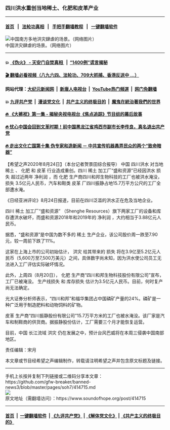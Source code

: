 ### 四川洪水重创当地稀土、化肥和皮革产业
------------------------

#### [首页](https://github.com/gfw-breaker/banned-news3/blob/master/README.md) &nbsp;&nbsp;|&nbsp;&nbsp; [法轮功真相](https://github.com/begood0513/basic/blob/master/README.md)  &nbsp;&nbsp;|&nbsp;&nbsp; [手把手翻墙教程](https://github.com/gfw-breaker/guides/wiki)  &nbsp;&nbsp;|&nbsp;&nbsp; [一键翻墙软件](https://github.com/gfw-breaker/nogfw/blob/master/README.md)  



<div><img alt="中国南方多地洪灾肆虐的场景。（网络图片）" src="https://img.soundofhope.org/2020-06/206-1593535316485.jpg"/>
<br/><figcaption class="caption">
 中国洪灾肆虐的场景。（网络图片）
</figcaption></div><hr/>

#### 💥 [《伪火》 - 天安门自焚真相 ](http://141.164.51.119:10000/videos/blog/weihuo.html)&nbsp; |&nbsp; [“1400例”谎言揭秘  ](http://141.164.51.119:10000/videos/blog/jiexi1400.html)

#### [ 🎬  翻墙必看视频（八九六四、法轮功、709大抓捕、香港反送中 ...）](https://github.com/gfw-breaker/links/blob/master/banned.md)

#### 网站代理：[大纪元新闻网](http://167.172.10.89:10080/gb/) &nbsp;|&nbsp; [新唐人电视台](http://167.172.10.89:8808/gb/)  &nbsp;|&nbsp; [YouTube热门频道](http://158.247.203.241/youtube.html) &nbsp;|&nbsp; [网门免翻墙](http://158.247.203.241:11000/show.aspx?name=ogHome)

#### 💥 [九评共产党](http://141.164.51.119:10000/videos/res/jiuping/)&nbsp; |&nbsp; [漫谈党文化](http://141.164.51.119:10000/videos/res/mtdwh/)&nbsp; |&nbsp; [共产主义的终极目的](http://141.164.51.119:10000/videos/res/zjmd/)&nbsp; |&nbsp; [魔鬼在統治著我們的世界](http://141.164.51.119:10000/videos/res/TheSpecter/)  

#### [ 🔥  《大裤衩》第一集 - 揭秘央视电视台《焦点追踪》节目组的幕后故事](http://141.164.51.119:10000/videos/news/../res/big-shorts/index.html)

#### [ 🔥  忧心中国会回到文革时期！前中国黑龙江省鸡西市副市长李传良，真名退出共产党](http://141.164.51.119:10000/videos/news/quit01.html)

#### [ 🔥  走出文化亡国第十集 伪专家和造新闻 － 中共宣传机器愚弄民众的两个“致命暗器”](http://141.164.51.119:10000/videos/news/../res/zcwhwg/index.html)

<div><div class="Content__Wrapper sc-1bvya0-0 grZQxZ">
 <p class="meta-top">
  <span class="meta">
   【希望之声2020年8月24日】（本台记者贺景田综合报导）
  </span>
  中国
  <ok href="/term/331072">
   四川洪水
  </ok>
  对当地
  <ok href="/term/1006">
   稀土
  </ok>
  、
  <ok href="/term/31766">
   化肥
  </ok>
  和
  <ok href="/term/108672">
   皮革
  </ok>
  行业造成重创。四川
  <ok href="/term/1006">
   稀土
  </ok>
  加工厂“盛和资源”已经因洪水
  <ok href="/term/28319">
   损失
  </ok>
  超过近两年
  <ok href="/term/137237">
   净利润
  </ok>
  ，而
  <ok href="/term/31766">
   化肥
  </ok>
  生产商四川和邦生物科技的工厂也被洪水淹没，
  <ok href="/term/28319">
   损失
  </ok>
  3.5亿元人民币，汽车和鞋类
  <ok href="/term/108672">
   皮革
  </ok>
  厂四川振静占地15.7万平方公尺的工厂全部遭水淹。
 </p>
 <p>
  《日经亚洲评论》8月24日报道，目前在四川泛滥的洪水正在危及当地企业。
 </p>
 <div class="AD_Embed__Wrap-sc-1xslmin-0 igMuqX module desktop">
  <div>
  </div>
 </div>
 <p>
  四川
  <ok href="/term/1006">
   稀土
  </ok>
  加工厂“盛和资源” （Shenghe Resources）旗下两家工厂的设备和库存遭洪水破坏，而盛和资源2018年和2019年的
  <ok href="/term/137237">
   净利润
  </ok>
  ，大约相当于3.88亿元人民币。
 </p>
 <p>
  据悉，“盛和资源”是中国为数不多的
  <ok href="/term/1006">
   稀土
  </ok>
  生产企业，该公司股价周一跌至7.90元，较一周前下跌了11%。
 </p>
 <p>
  这家在上海上市的公司初始估计，
  <ok href="/term/2155">
   洪灾
  </ok>
  给其带来的
  <ok href="/term/28319">
   损失
  </ok>
  将在3.9亿至5.2亿元人民币（5,600万至7,500万美元）之间，具体数字尚未知，因为洪水使公司员工无法进入工厂评估实际破坏情况。
 </p>
 <p>
  此外，上周四（8月20日），
  <ok href="/term/31766">
   化肥
  </ok>
  生产商“四川和邦生物科技股份有限公司”宣布，工厂已被淹没。
  <ok href="/term/359140">
   生产线损失
  </ok>
  和
  <ok href="/term/359143">
   库存损失
  </ok>
  估计为3.5亿元人民币。目前，何时复产尚无法确定。
 </p>
 <p>
  光大证券分析师表示，“四川和邦”和福华集团占中国磷矿产量的24%。磷矿是一种广泛用于制造肥料和动物饲料的矿物。
 </p>
 <p>
  <ok href="/term/108672">
   皮革
  </ok>
  生产商“四川振静股份有限公司”15.7万平方米的工厂也被水淹没。该厂家是汽车和制鞋商的供货商。据振静股份估计，工厂需要三个月才能恢复运营。
 </p>
 <p>
  目前，中国
  <ok href="/term/280345">
   长江流域
  </ok>
  <ok href="/term/2155">
   洪灾
  </ok>
  仍在发展之中，预计台风巴威将在本周三侵袭中国南部地区。
 </p>
 <p class="meta-btm">
  责任编辑：宋月
 </p>
 <p class="meta-btm">
  本文章或节目经希望之声编辑制作，转载请注明希望之声并包含原文标题及链接。
 </p>
</div>
</div>
<hr/>
手机上长按并复制下列链接或二维码分享本文章：<br/>
https://github.com/gfw-breaker/banned-news3/blob/master/pages/soh7/414715.md <br/>
<a href='https://github.com/gfw-breaker/banned-news3/blob/master/pages/soh7/414715.md'><img src='https://github.com/gfw-breaker/banned-news3/blob/master/pages/soh7/414715.md.png'/></a> <br/>
原文地址（需翻墙访问）：https://www.soundofhope.org/post/414715


------------------------
#### [首页](https://github.com/gfw-breaker/banned-news3/blob/master/README.md) &nbsp;|&nbsp; [一键翻墙软件](https://github.com/gfw-breaker/nogfw/blob/master/README.md) &nbsp;| [《九评共产党》](https://github.com/gfw-breaker/9ping.md/blob/master/README.md#九评之一评共产党是什么) | [《解体党文化》](https://github.com/gfw-breaker/jtdwh.md/blob/master/README.md) | [《共产主义的终极目的》](https://github.com/gfw-breaker/gczydzjmd.md/blob/master/README.md)


<img src='http://gfw-breaker.win/banned-news3/pages/soh7/414715.md' width='0px' height='0px'/>